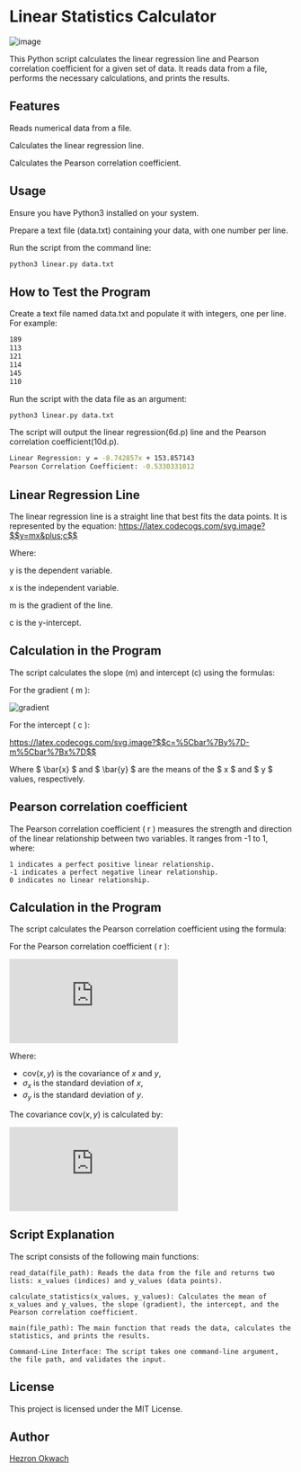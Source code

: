 # Linear Statistics Calculator
![image](https://images.prismic.io/turing/652ebbb1fbd9a45bcec81804_Linear_regression_algorithm_11zon_8506fa7116.webp?auto=format,compress)

This Python script calculates the linear regression line and Pearson correlation coefficient for a given set of data. It reads data from a file, performs the necessary calculations, and prints the results.
## Features

Reads numerical data from a file.

Calculates the linear regression line.

Calculates the Pearson correlation coefficient.

## Usage
Ensure you have Python3 installed on your system.

Prepare a text file (data.txt) containing your data, with one number per line.

 Run the script from the command line:
```bash
python3 linear.py data.txt
```
## How to Test the Program
Create a text file named data.txt and populate it with integers, one per line. For example:

```bash
189
113
121
114
145
110
```
Run the script with the data file as an argument:
```bash
python3 linear.py data.txt
```
The script will output the linear regression(6d.p) line and the Pearson correlation coefficient(10d.p).
```bash
Linear Regression: y = -8.742857x + 153.857143
Pearson Correlation Coefficient: -0.5330331012
```

## Linear Regression Line

The linear regression line is a straight line that best fits the data points. It is represented by the equation:
https://latex.codecogs.com/svg.image?$$y=mx&plus;c$$

Where:

y  is the dependent variable.

x is the independent variable.

m is the gradient of the line.

c is the y-intercept.

## Calculation in the Program

The script calculates the slope (m) and intercept (c) using the formulas:

For the gradient \( m \):

![gradient](https://latex.codecogs.com/svg.image?$$m=%5Cfrac%7B%5Csum%7B(x_i-%5Cbar%7Bx%7D)(y_i-%5Cbar%7By%7D)%7D%7D%7B%5Csum%7B(x_i-%5Cbar%7Bx%7D)%5E2%7D%7D$$)

For the intercept \( c \):

https://latex.codecogs.com/svg.image?$$c=%5Cbar%7By%7D-m%5Cbar%7Bx%7D$$

Where $ \bar{x} $ and $ \bar{y} $ are the means of the $ x $ and $ y $ values, respectively.

## Pearson correlation coefficient

The Pearson correlation coefficient  \( r \) measures the strength and direction of the linear relationship between two variables. It ranges from -1 to 1, where:

    1 indicates a perfect positive linear relationship.
    -1 indicates a perfect negative linear relationship.
    0 indicates no linear relationship.

## Calculation in the Program

The script calculates the Pearson correlation coefficient using the formula:

For the Pearson correlation coefficient \( r \):

![Pearson Correlation Coefficient](https://latex.codecogs.com/svg.latex?r%20%3D%20%5Cfrac%7B%5Ctext%7Bcov%7D%28x%2C%20y%29%7D%7B%5Csigma_x%20%5Csigma_y%7D)

Where:
- $\text{cov}(x, y)$ is the covariance of $x$ and $y$,
- $\sigma_x$ is the standard deviation of $x$,
- $\sigma_y$ is the standard deviation of $y$.

The covariance $\text{cov}(x, y)$ is calculated by:

![Covariance](https://latex.codecogs.com/svg.latex?%5Ctext%7Bcov%7D%28x%2C%20y%29%20%3D%20%5Cfrac%7B%5Csum%7B%28x_i%20-%20%5Cbar%7Bx%7D%29%28y_i%20-%20%5Cbar%7By%7D%29%7D%7Bn-1%7D)


## Script Explanation

The script consists of the following main functions:

    read_data(file_path): Reads the data from the file and returns two lists: x_values (indices) and y_values (data points).

    calculate_statistics(x_values, y_values): Calculates the mean of x_values and y_values, the slope (gradient), the intercept, and the Pearson correlation coefficient.

    main(file_path): The main function that reads the data, calculates the statistics, and prints the results.

    Command-Line Interface: The script takes one command-line argument, the file path, and validates the input.

## License

This project is licensed under the MIT License.

## Author
[Hezron Okwach](https://github.com/hezronokwach) 